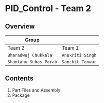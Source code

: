 # PID_Control - Team 2

## Overview

| Group | |
|---| --- |
| Team 2 | Team 1 |
| `Bharadwaj Chukkala` | `Anukriti Singh` |
| `Shantanu Suhas Parab` | `Sanchit Tanwar` |


## Contents
  1. Part Files and Assembly
  2. Package
